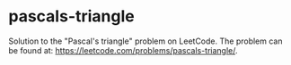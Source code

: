 # pascals-triangle
Solution to the "Pascal's triangle" problem on LeetCode. The problem can be found at: https://leetcode.com/problems/pascals-triangle/.
